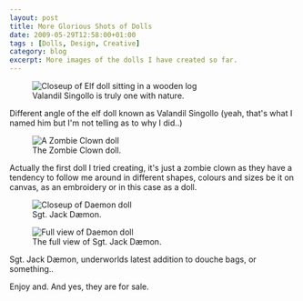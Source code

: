 ```yaml
---
layout: post
title: More Glorious Shots of Dolls
date: 2009-05-29T12:58:00+01:00
tags : [Dolls, Design, Creative]
category: blog
excerpt: More images of the dolls I have created so far.
---
```

<div>
<figure>
	<img src="../../../../assets/posts/2009/may/more-glorious-shots-of-dolls/elf-doll3.jpg" alt="Closeup of Elf doll sitting in a wooden log">
	<figcaption>Valandil Singollo is truly one with nature.</figcaption>
</figure>
</div>

Different angle of the elf doll known as Valandil Singollo (yeah, that's what I named him but I'm not telling as to why I did..)

<div>
<figure>
	<img src="../../../../assets/posts/2009/may/more-glorious-shots-of-dolls/zombie-doll.jpg" alt="A Zombie Clown doll">
	<figcaption>The Zombie Clown doll.</figcaption>
</figure>
</div>

Actually the first doll I tried creating, it's just a zombie clown as they have a tendency to follow me around in different shapes, colours and sizes be it on canvas, as an embroidery or in this case as a doll.

<div>
<figure>
	<img src="../../../../assets/posts/2009/may/more-glorious-shots-of-dolls/daemon-doll.jpg" alt="Closeup of Daemon doll">
	<figcaption>Sgt. Jack Dæmon.</figcaption>
</figure>
</div>

<div>
<figure>
	<img src="../../../../assets/posts/2009/may/more-glorious-shots-of-dolls/daemon-doll4.jpg" alt="Full view of Daemon doll">
	<figcaption>The full view of Sgt. Jack Dæmon.</figcaption>
</figure>
</div>

Sgt. Jack Dæmon, underworlds latest addition to douche bags, or something..

Enjoy and. And yes, they are for sale.